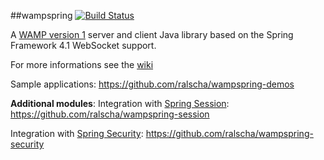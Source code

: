 ##wampspring 
[![Build Status](https://api.travis-ci.org/ralscha/wampspring.png)](https://travis-ci.org/ralscha/wampspring)


A [WAMP version 1](http://wamp.ws/spec/wamp1/) server and client Java library based on the Spring Framework 4.1 WebSocket support.

For more informations see the [wiki](https://github.com/ralscha/wampspring/wiki)

Sample applications: https://github.com/ralscha/wampspring-demos


**Additional modules**:
Integration with [Spring Session](http://projects.spring.io/spring-session/): https://github.com/ralscha/wampspring-session

Integration with [Spring Security](http://projects.spring.io/spring-security/): https://github.com/ralscha/wampspring-security
